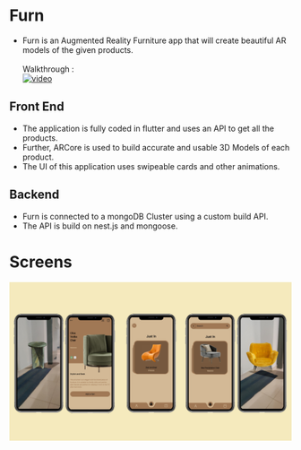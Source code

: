 # Furn
- Furn is an Augmented Reality Furniture app that will create beautiful AR models of the given products.
  </br> </br> Walkthrough : </br> [![video](https://img.shields.io/badge/YouTube-%23FF0000.svg?style=for-the-badge&logo=YouTube&logoColor=white)][website]

## Front End
- The application is fully coded in flutter and uses an API to get all the products.
- Further, ARCore is used to build accurate and usable 3D Models of each product.
- The UI of this application uses swipeable cards and other animations.

## Backend
- Furn is connected to a mongoDB Cluster using a custom build API.
- The API is build on nest.js and mongoose.

# Screens

![Image1](images/comb_2.jpg)


[website]: https://user-images.githubusercontent.com/70108175/176833744-a1a1c9d1-a9e7-4358-a145-b543954fb67e.mp4

